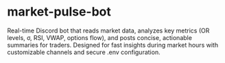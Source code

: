 # market-pulse-bot
Real-time Discord bot that reads market data, analyzes key metrics (OR levels, σ, RSI, VWAP, options flow), and posts concise, actionable summaries for traders. Designed for fast insights during market hours with customizable channels and secure .env configuration.
